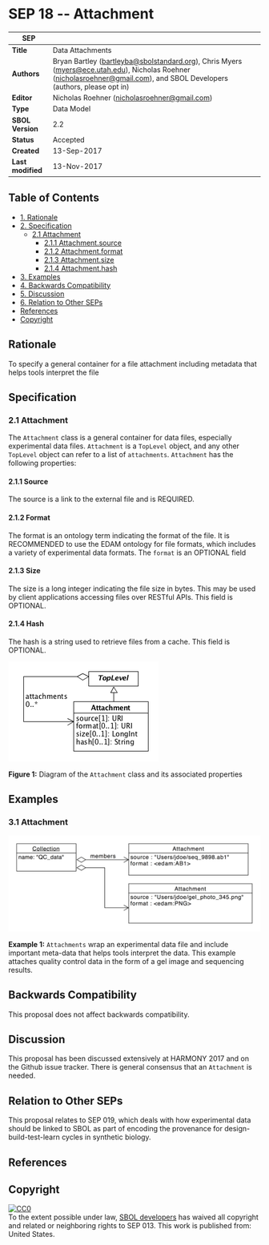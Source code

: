 SEP 18 -- Attachment
===================================

SEP                     | <leave empty>
----------------------|--------------
**Title**             | Data Attachments
**Authors**           | Bryan Bartley (bartleyba@sbolstandard.org), Chris Myers (myers@ece.utah.edu), Nicholas Roehner (nicholasroehner@gmail.com), and SBOL Developers (authors, please opt in)
**Editor**            | Nicholas Roehner (nicholasroehner@gmail.com)
**Type**              | Data Model
**SBOL Version**      | 2.2
**Status**            | Accepted
**Created**           | 13-Sep-2017
**Last modified**     | 13-Nov-2017

Table of Contents  
---------------------

* [1. Rationale](#rationale)
* [2. Specification](#specification)
	* [2.1 Attachment](#attach)
    	* [2.1.1 Attachment.source](#source)
    	* [2.1.2 Attachment.format](#format)
    	* [2.1.3 Attachment.size](#size)
    	* [2.1.4 Attachment.hash](#hash)
* [3. Examples](#example)
* [4. Backwards Compatibility](#compatibility)
* [5. Discussion](#discussion)
* [6. Relation to Other SEPs](#relation)
* [References](#references)
* [Copyright](#copyright)

Rationale <a name="rationale"></a>
----------
To specify a general container for a file attachment including metadata that helps tools interpret the file

Specification <a name="specification"></a>
-------------

### 2.1 Attachment <a name="attach"></a>

The `Attachment` class is a general container for data files, especially experimental data files. `Attachment` is a `TopLevel` object, and any other `TopLevel` object can refer to a list of `attachments`. `Attachment` has the following properties:

#### 2.1.1  Source <a name="source"></a>

The source is a link to the external file and is REQUIRED.

#### 2.1.2 Format <a name="format"></a>

The format is an ontology term indicating the format of the file. It is RECOMMENDED to use the EDAM ontology for file formats, which includes a variety of experimental data formats. The `format` is an OPTIONAL field

#### 2.1.3 Size <a name="size"></a>

The size is a long integer indicating the file size in bytes. This may be used by client applications accessing files over RESTful APIs. This field is OPTIONAL.

#### 2.1.4 Hash <a name="hash"></a>

The hash is a string used to retrieve files from a cache. This field is OPTIONAL.

![attachment](images/sep_018_attachment.png "attachment")

**Figure 1:** Diagram of the `Attachment` class and its associated properties

Examples <a name="examples"></a>
-------

### 3.1 Attachment <a name="example5"></a>

![Attachment example](images/sep_018_attachment_example.png "Attachment example")

**Example 1:** `Attachments` wrap an experimental data file and include important meta-data that helps tools interpret the data. This example attaches quality control data in the form of a gel image and sequencing results.

Backwards Compatibility <a name="compatability"></a>
-----------------------
This proposal does not affect backwards compatibility.

Discussion <a name="discussion"></a>
----------
This proposal has been discussed extensively at HARMONY 2017 and on the Github issue tracker. There is general consensus that an `Attachment` is needed.  

<!--- Some have proposed that any `TopLevel` object should be able to link an `Attachment`, but a concern raised with this approach is that it becomes difficult for developers to interpret when and where the `Attachment` should be added. Therefore this proposal specifies that only `Collections` may link to `Attachments`.  However, at a later date, there may be justifiable reasons to allow other core SBOL classes to link `Attachments`. --->

Relation to Other SEPs <a name="relation"></a>
----------------------
This proposal relates to SEP 019, which deals with how experimental data should be linked to SBOL as part of encoding the provenance for design-build-test-learn cycles in synthetic biology.

References <a name="references"></a>
----------

Copyright <a name="copyright"></a>
---------

<p xmlns:dct="http://purl.org/dc/terms/" xmlns:vcard="http://www.w3.org/2001/vcard-rdf/3.0#">
  <a rel="license"
     href="http://creativecommons.org/publicdomain/zero/1.0/">
    <img src="http://i.creativecommons.org/p/zero/1.0/88x31.png" style="border-style: none;" alt="CC0" />
  </a>
  <br />
  To the extent possible under law,
  <a rel="dct:publisher"
     href="sbolstandard.org">
    <span property="dct:title">SBOL developers</span></a>
  has waived all copyright and related or neighboring rights to
  <span property="dct:title">SEP 013</span>.
This work is published from:
<span property="vcard:Country" datatype="dct:ISO3166"
      content="US" about="sbolstandard.org">
  United States</span>.
</p>
